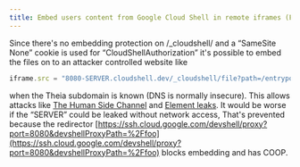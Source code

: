 ```yaml
---
title: Embed users content from Google Cloud Shell in remote iframes (Fixed)
---
```



Since there's no embedding protection on /_cloudshell/ and a “SameSite None” cookie is used for “CloudShellAuthorization” it's possible to embed the files on to an attacker controlled website like
```js
iframe.src = "8080-SERVER.cloudshell.dev/_cloudshell/file?path=/entrypoint.sh";
```
when the Theia subdomain is known (DNS is normally insecure).
This allows attacks like [The Human Side Channel](https://ronmasas.com/posts/the-human-side-channel) and [Element leaks](https://xsleaks.dev/docs/attacks/element-leaks/).
It would be worse if the “SERVER” could be leaked without network access,
That's prevented because the redirector [https://ssh.cloud.google.com/devshell/proxy?port=8080&devshellProxyPath=%2Ffoo](https://ssh.cloud.google.com/devshell/proxy?port=8080&devshellProxyPath=%2Ffoo) blocks embedding and has COOP.
